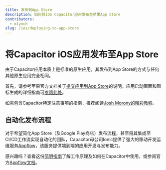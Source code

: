 ```yaml
---
title: 发布到App Store
description: 如何将iOS Capacitor应用发布至苹果App Store
contributors:
  - mlynch
slug: /ios/deploying-to-app-store
---
```


# 将Capacitor iOS应用发布至App Store

由于Capacitor应用本质上是标准的原生应用，其发布到App Store的方式与任何其他原生应用完全相同。

首先，请参考苹果官方文档关于[提交应用到App Store](https://developer.apple.com/app-store/submissions/)的说明。应用启动画面和图标生成的详细指南可[参阅此处](/main/guides/splash-screens-and-icons.md)。

如需包含Capacitor特定注意事项的指南，推荐阅读[Josh Morony的精彩教程](https://www.joshmorony.com/deploying-capacitor-applications-to-ios-development-distribution/)。

## 自动化发布流程

对于希望简化App Store（及Google Play商店）发布流程，甚至将其集成至CI/CD工作流实现自动化的团队，Capacitor母公司Ionic提供了强大的移动开发运维服务[Appflow](https://useappflow.com/)，该服务提供端到端的应用开发与发布能力。

感兴趣吗？查看这份[简明指南](/main/guides/deploying-updates.md)了解工作原理及如何在Capacitor中使用，或参阅官方[Appflow文档](https://ionicframework.com/docs/appflow/)。